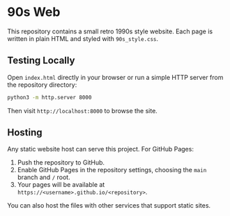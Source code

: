 # 90s Web

This repository contains a small retro 1990s style website. Each page is written in plain HTML and styled with `90s_style.css`.

## Testing Locally

Open `index.html` directly in your browser or run a simple HTTP server from the repository directory:

```bash
python3 -m http.server 8000
```

Then visit `http://localhost:8000` to browse the site.

## Hosting

Any static website host can serve this project. For GitHub Pages:
1. Push the repository to GitHub.
2. Enable GitHub Pages in the repository settings, choosing the `main` branch and `/` root.
3. Your pages will be available at `https://<username>.github.io/<repository>`.

You can also host the files with other services that support static sites.

